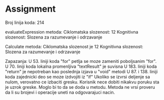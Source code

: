 # Assignment
Broj linija koda: 214

evaluateExpression metoda:
Ciklomatska slozenost: 12
Kognitivna slozenost: Slozena za razumevanje i odrzavanje


Calculate metoda:
Ciklomatska slozenost je 12 
Kognitivna slozenost: Slozena za razumevanje i odrzavanje


Zapazanja:
U 53. liniji koda "for" petlja se moze zameniti poboljsanim "for".
U 70. liniji koda lokalna promenljiva "textResult" je suvisna
U 183. liniji koda "return" je nepotreban kao poslednja izjava u "void" metodi
U 87. i 138. liniji koda zajednicki deo se moze izdvojiti iz "if" 
Ukoliko se izvrsi deljenje sa nulom, verovatno ce izbaciti gresku. Korisnik nece dobiti nikakvu poruku sta je uzrok greske.
Moglo bi to da se doda u metodu.
Metoda ne vrsi proveru da li su brojevi i operacije uneti na odgovarajuci nacin.

